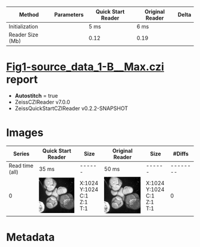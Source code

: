|  Method            | Parameters       | Quick Start Reader | Original Reader | Delta  |
| -------------------|------------------|--------------------|-----------------|------- |
| Initialization     |                  |5 ms|6 ms|        |
| Reader Size (Mb)     |                  |0.12|0.19|        |
# [Fig1-source_data_1-B__Max.czi](https://zenodo.org/record/5016179/files/Fig1-source_data_1-B__Max.czi) report
 - **Autostitch** = true
 - ZeissCZIReader v7.0.0
 - ZeissQuickStartCZIReader v0.2.2-SNAPSHOT

# Images 

| Series            | Quick Start Reader | Size | Original Reader | Size | #Diffs |
|-------------------|--------------------|------|-----------------|------|--------|
| Read time (all)   |35 ms|------|50 ms|------|--------|
|0|![Fig1-source_data_1-B__Max.quick_true.flat_true.stitch_true.series_0.jpg](Fig1-source_data_1-B__Max/Fig1-source_data_1-B__Max.quick_true.flat_true.stitch_true.series_0.jpg)|X:1024<br>Y:1024<br>C:1<br>Z:1<br>T:1|![Fig1-source_data_1-B__Max.quick_false.flat_true.stitch_true.series_0.jpg](Fig1-source_data_1-B__Max/Fig1-source_data_1-B__Max.quick_false.flat_true.stitch_true.series_0.jpg)|X:1024<br>Y:1024<br>C:1<br>Z:1<br>T:1|0|

# Metadata

